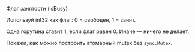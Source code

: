 Флаг занятости (isBusy)

Используй int32 как флаг: 0 = свободен, 1 = занят.

Одна горутина ставит 1, если флаг равен 0. Иначе — ничего не делает.

Покажи, как можно построить атомарный mutex без ```sync.Mutex```.
